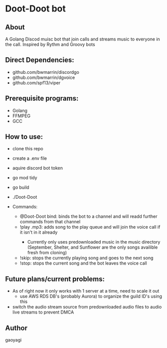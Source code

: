 # Doot-Doot bot
## About
A Golang Discod muisc bot that join calls and streams music to everyone in the call.
Inspired by Rythm and Groovy bots

## Direct Dependencies:
- github.com/bwmarrin/discordgo
- github.com/bwmarrin/dgvoice
- github.com/spf13/viper

## Prerequisite programs:
- Golang
- FFMPEG
- GCC

## How to use:
- clone this repo
- create a .env file
- aquire discord bot token
- go mod tidy
- go build
- ./Doot-Doot

- Commands:
    - @Doot-Doot bind: binds the bot to a channel and will readd further commands from that channel
    - !play <song file>.mp3: adds song to the play queue and will join the voice call if it isn't in it already
        - Currently only uses predownloaded music in the music directory (September, Shelter, and Sunflower are the only songs   availible fresh from cloning)
    - !skip: stops the currently playing song and goes to the next song
    - !stop: stops the current song and the bot leaves the voice call

## Future plans/current problems:
- As of right now it only works with 1 server at a time, need to scale it out 
    - use AWS RDS DB's (probably Aurora) to organize the guild ID's using this
- switch the audio stream source from predownloaded audio files to audio live streams to prevent DMCA


## Author 
gaoyagi



